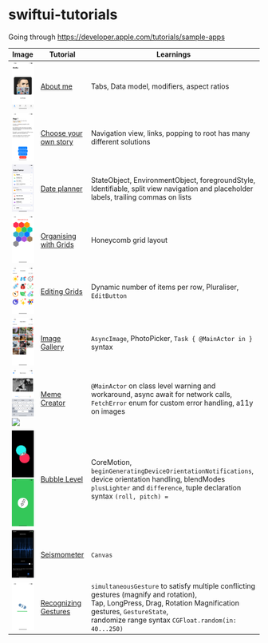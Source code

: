 # swiftui-tutorials
Going through https://developer.apple.com/tutorials/sample-apps

Image | Tutorial | Learnings
--|--|--
<img src="images/aboutme.png" width="300"> | [About me](https://developer.apple.com/tutorials/sample-apps/aboutme) | Tabs, Data model, modifiers, aspect ratios
<img src="images/chooseyourownstory.png" width="300"> | [Choose your own story](https://developer.apple.com/tutorials/sample-apps/chooseyourownstory) | Navigation view, links, popping to root has many different solutions
<img src="images/dateplanner.png" width="300"> | [Date planner](https://developer.apple.com/tutorials/sample-apps/dateplanner) | StateObject, EnvironmentObject, foregroundStyle, Identifiable, split view navigation and placeholder labels, trailing commas on lists
<img src="images/organisingwithgrids.png" width="300"> | [Organising with Grids](https://developer.apple.com/tutorials/sample-apps/organizingwithgrids) | Honeycomb grid layout
<img src="images/editinggrids.png" width="300"> | [Editing Grids](https://developer.apple.com/tutorials/sample-apps/editinggrids) | Dynamic number of items per row, Pluraliser, `EditButton`
<img src="images/imagegallery.png" width="300"> | [Image Gallery](https://developer.apple.com/tutorials/sample-apps/imagegallery) | `AsyncImage`, PhotoPicker, `Task { @MainActor in }` syntax
<img src="images/memecreator1.png" width="300"><br><img src="images/memecreator2.png" width="300"> | [Meme Creator](https://developer.apple.com/tutorials/sample-apps/memecreator) | `@MainActor` on class level warning and workaround, async await for network calls, `FetchError` enum for custom error handling, a11y on images
<img src="images/bubblelevel1.png" width="300"><br><img src="images/bubblelevel2.png" width="300"> | [Bubble Level](https://developer.apple.com/tutorials/sample-apps/bubblelevel) | CoreMotion, `beginGeneratingDeviceOrientationNotifications`, device orientation handling, blendModes `plusLighter` and `difference`, tuple declaration syntax `(roll, pitch) =`
<img src="images/seismometer.png" width="300"> | [Seismometer](https://developer.apple.com/tutorials/sample-apps/seismometer) | `Canvas`
<img src="images/recognisinggestures.png" width="300"> | [Recognizing Gestures](https://developer.apple.com/tutorials/sample-apps/recognizinggestures) | `simultaneousGesture` to satisfy multiple conflicting gestures (magnify and rotation), <br>Tap, LongPress, Drag, Rotation Magnification gestures, `GestureState`, <br>randomize range syntax `CGFloat.random(in: 40...250)`
